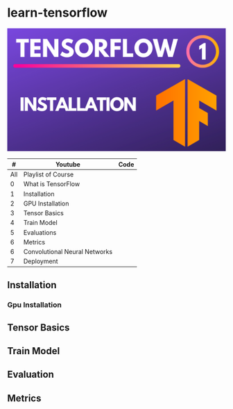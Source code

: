 # learn-tensorflow

![](assets/installation.png)

| # | Youtube | Code |
| - | - | - |
| All | Playlist of Course | |
| 0 | What is TensorFlow | |
| 1 | Installation | |
| 2 | GPU Installation   | |
| 3 | Tensor Basics | |
| 4 | Train Model | |
| 5 | Evaluations | |
| 6 | Metrics | |
| 6 | Convolutional Neural Networks | |
| 7 | Deployment | |

## Installation
### Gpu Installation
## Tensor Basics
## Train Model
## Evaluation
## Metrics
